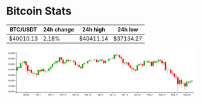 # Bitcoin Stats

BTC/USDT|24h change|24h high|24h low|
|---|---|---|---|
|$40010.13|2.18%|$40411.14|$37134.27|

<img src="./chart.svg">
